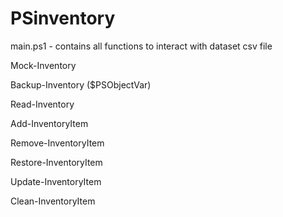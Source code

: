 # PSinventory

main.ps1 - contains all functions to interact with dataset csv file

Mock-Inventory

Backup-Inventory ($PSObjectVar)

Read-Inventory

Add-InventoryItem

Remove-InventoryItem 

Restore-InventoryItem

Update-InventoryItem

Clean-InventoryItem
